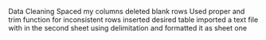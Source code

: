 Data Cleaning
Spaced my columns
deleted blank rows 
Used proper and trim function for inconsistent rows
inserted desired table
imported a text file with in the second sheet using delimitation and formatted it as sheet one
